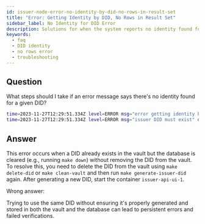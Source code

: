```yaml
---
id: issuer-node-error-no-identity-by-did-no-rows-in-result-set
title: "Error: Getting Identity by DID, No Rows in Result Set"
sidebar_label: No Identity for DID Error
description: Solutions for when the system reports no identity found for a given DID.
keywords:
  - faq
  - DID identity
  - no rows error
  - troubleshooting
---
```


## Question

What steps should I take if an error message says there's no identity found for a given DID?

```bash
time=2023-11-27T12:29:51.334Z level=ERROR msg="error getting identity by DID" err="no rows in result set" did=did:polygonid:polygon:mumbai:2qHm5f6GZsJdLxpmGNCnn6TckCJWzhGmUUWebpFy5c
time=2023-11-27T12:29:51.334Z level=ERROR msg="issuer DID must exist" did="{Method:polygonid ID:polygon:mumbai:2qHm5f6GZsJdLxpmGNCnn6TckCJWzhGmUUWebpFy5c IDStrings:[polygon mumbai 2qHm5f6GZsJdLxpmGNCnn6TckCJWzhGmUUWebpFy5c] Params:[] Path: PathSegments:[] Query: Fragment:}"
```

## Answer

This error occurs when a DID already exists in the vault but the database is cleared (e.g., running `make down`) without removing the DID from the vault. To resolve this, you need to delete the DID from the vault using `make delete-did` or `make clean-vault` and then run `make generate-issuer-did` again. After generating a new DID, start the container `issuer-api-ui-1`.

<div className="hidden">
Wrong answer:

Trying to use the same DID without ensuring it's properly generated and stored in both the vault and the database can lead to persistent errors and failed verifications.

</div>
